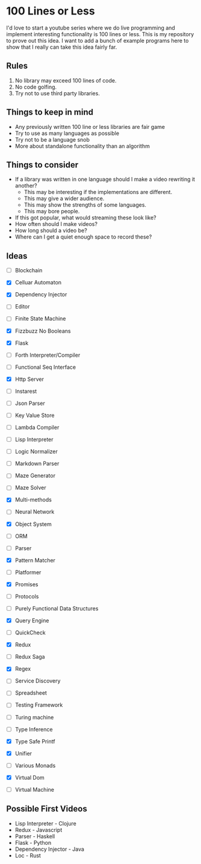 # 100 Lines or Less

I'd love to start a youtube series where we do live programming and implement interesting functionality is 100 lines or less. This is my repository to prove out this idea. I want to add a bunch of example programs here to show that I really can take this idea fairly far.

## Rules

1. No library may exceed 100 lines of code.
2. No code golfing.
3. Try not to use third party libraries.

## Things to keep in mind

* Any previously written 100 line or less libraries are fair game
* Try to use as many languages as possible
* Try not to be a language snob
* More about standalone functionality than an algorithm

## Things to consider

* If a library was written in one language should I make a video rewriting it another?
    * This may be interesting if the implementations are different.
    * This may give a wider audience.
    * This may show the strengths of some languages.
    * This may bore people.
* If this got popular, what would streaming these look like?
* How often should I make videos?
* How long should a video be?
* Where can I get a quiet enough space to record these?


## Ideas

- [ ] Blockchain
- [x] Celluar Automaton
- [x] Dependency Injector
- [ ] Editor
- [ ] Finite State Machine
- [x] Fizzbuzz No Booleans
- [x] Flask
- [ ] Forth Interpreter/Compiler
- [ ] Functional Seq Interface
- [x] Http Server
- [ ] Instarest
- [ ] Json Parser
- [ ] Key Value Store
- [ ] Lambda Compiler
- [ ] Lisp Interpreter
- [ ] Logic Normalizer
- [ ] Markdown Parser
- [ ] Maze Generator
- [ ] Maze Solver
- [x] Multi-methods
- [ ] Neural Network
- [x] Object System
- [ ] ORM
- [ ] Parser
- [x] Pattern Matcher
- [ ] Platformer
- [x] Promises
- [ ] Protocols
- [ ] Purely Functional Data Structures
- [x] Query Engine
- [ ] QuickCheck
- [x] Redux
- [ ] Redux Saga
- [x] Regex
- [ ] Service Discovery
- [ ] Spreadsheet
- [ ] Testing Framework
- [ ] Turing machine
- [ ] Type Inference
- [x] Type Safe Printf
- [x] Unifier
- [ ] Various Monads
- [x] Virtual Dom
- [ ] Virtual Machine


## Possible First Videos 

* Lisp Interpreter - Clojure
* Redux - Javascript
* Parser - Haskell
* Flask - Python
* Dependency Injector - Java
* Loc - Rust
